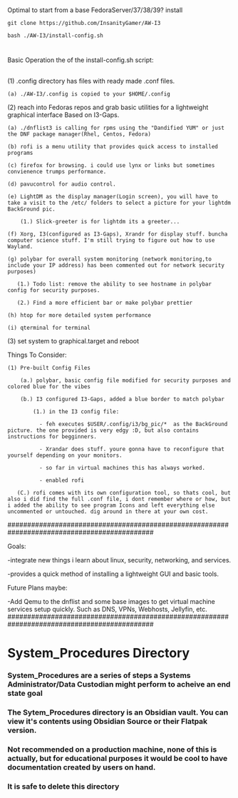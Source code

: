 #
Optimal to start from a base FedoraServer/37/38/39? install

```git clone https://github.com/InsanityGamer/AW-I3```

```bash ./AW-I3/install-config.sh```

#
Basic Operation the of the install-config.sh script:
##
(1) .config directory has files with ready made .conf files.
    
    (a) ./AW-I3/.config is copied to your $HOME/.config
 
(2) reach into Fedoras repos and grab basic utilities for a lightweight graphical interface Based on I3-Gaps.

    (a) ./dnflist3 is calling for rpms using the "Dandified YUM" or just the DNF package manager(Rhel, Centos, Fedora)

    (b) rofi is a menu utility that provides quick access to installed programs

    (c) firefox for browsing. i could use lynx or links but sometimes convienence trumps performance.

    (d) pavucontrol for audio control.

    (e) LightDM as the display manager(Login screen), you will have to take a visit to the /etc/ folders to select a picture for your lightdm BackGround pic.

        (1.) Slick-greeter is for lightdm its a greeter...

    (f) Xorg, I3(configured as I3-Gaps), Xrandr for display stuff. buncha computer science stuff. I'm still trying to figure out how to use Wayland.

    (g) polybar for overall system monitoring (network monitoring,to include your IP address) has been commented out for network security purposes)

       (1.) Todo list: remove the ability to see hostname in polybar config for security purposes. 

       (2.) Find a more efficient bar or make polybar prettier

    (h) htop for more detailed system performance

    (i) qterminal for terminal



(3) set system to graphical.target and reboot

Things To Consider:

    (1) Pre-built Config Files

        (a.) polybar, basic config file modified for security purposes and colored blue for the vibes

        (b.) I3 configured I3-Gaps, added a blue border to match polybar

            (1.) in the I3 config file:

              - feh executes $USER/.config/i3/bg_pic/*  as the BackGround picture. the one provided is very edgy :D, but also contains instructions for begginners.

              - Xrandar does stuff. youre gonna have to reconfigure that yourself depending on your monitors.

              - so far in virtual machines this has always worked.

              - enabled rofi

       (C.) rofi comes with its own configuration tool, so thats cool, but also i did find the full .conf file, i dont remember where or how, but i added the ability to see program Icons and left everything else uncommented or untouched. dig around in there at your own cost.
#############################################################################################

Goals:

-integrate new things i learn about linux, security, networking, and services.

-provides a quick method of installing a lightweight GUI and basic tools.


Future Plans maybe:

-Add Qemu to the dnflist and some base images to get virtual machine services setup quickly. Such as DNS, VPNs, Webhosts, Jellyfin, etc.
#############################################################################################

# System_Procedures Directory
  
###   System_Procedures are a series of steps a Systems Administrator/Data Custodian might perform to acheive an end state goal 
 
###   The Sytem_Procedures directory is an Obsidian vault. You can view it's contents using Obsidian Source or their Flatpak version.

###   Not recommended on a production machine, none of this is actually, but for educational purposes it would be cool to have documentation created by users on hand.

###   It is safe to delete this directory

